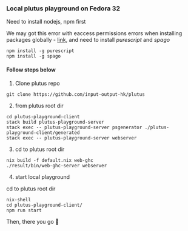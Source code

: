 ### Local plutus playground on Fedora 32

Need to install nodejs, npm first

We may got this error with eaccess permissions errors when installing packages globally - [link](https://docs.npmjs.com/resolving-eacces-permissions-errors-when-installing-packages-globally), and need to install *purescript* and *spago*

```
npm install -g purescript
npm install -g spago
```

#### Follow steps below

1. Clone plutus repo

`git clone https://github.com/input-output-hk/plutus`

2. from plutus root dir
```
cd plutus-playground-client
stack build plutus-playground-server
stack exec -- plutus-playground-server psgenerator ./plutus-playground-client/generated
stack exec -- plutus-playground-server webserver 
```
3. cd to plutus root dir
```
nix build -f default.nix web-ghc
./result/bin/web-ghc-server webserver
```
4. start local playground

cd to plutus root dir
```
nix-shell
cd plutus-playground-client/
npm run start
```

Then, there you go 🚀
